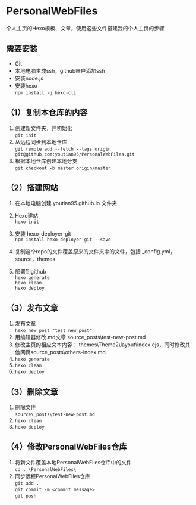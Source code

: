 # PersonalWebFiles
个人主页的Hexo模板、文章，使用这些文件搭建我的个人主页的步骤

## 需要安装
- Git
- 本地电脑生成ssh，github账户添加ssh
- 安装node.js
- 安装hexo  
`npm install -g hexo-cli`

## （1）复制本仓库的内容
1. 创建新文件夹，并初始化  
        `git init`
1. 从远程同步到本地仓库  
        `git remote add --fetch --tags origin git@github.com:youtian95/PersonalWebFiles.git`
1. 根据本地仓库创建本地分支  
        `git checkout -b master origin/master`

## （2）搭建网站
1. 在本地电脑创建 youtian95.github.io 文件夹
1. Hexo建站  
        `hexo init`
1. 安装 hexo-deployer-git  
        `npm install hexo-deployer-git --save`
        
1. 复制这个repo的文件覆盖原来的文件夹中的文件，包括 _config.yml，source，themes
1. 部署到github  
        `hexo generate`  
        `hexo clean`  
        `hexo deploy`  

## （3）发布文章
1. 发布文章  
        `hexo new post "test new post"`
1. 用编辑器修改.md文章 source\_posts\test-new-post.md   
1. 修改主页的相应文本内容： themes\Theme2\layout\index.ejs，同时修改其他网页source\_posts\others-index.md  
1. `hexo generate`
1. `hexo clean`
1. `hexo deploy`

## （3）删除文章
1. 删除文件  
        `source\_posts\test-new-post.md` 
1. `hexo clean`  
1. `hexo deploy`  

## （4）修改PersonalWebFiles仓库
1. 将新文件覆盖本地PersonalWebFiles仓库中的文件  
        `cd ..\PersonalWebFiles\`
1. 同步远程PersonalWebFiles仓库  
        `git add .`  
        `git commit -m <commit message>`  
        `git push`  
